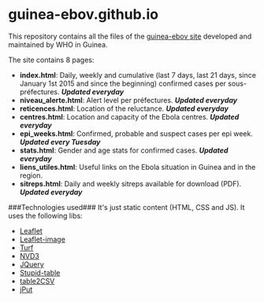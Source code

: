 # guinea-ebov.github.io

This repository contains all the files of the [guinea-ebov site](http://guinea-ebov.github.io/) developed and maintained by WHO in Guinea.

The site contains 8 pages:
* **index.html**: Daily, weekly and cumulative (last 7 days, last 21 days,  since January 1st 2015 and since the beginning) confirmed cases per sous-préfectures. ***Updated everyday***
* **niveau_alerte.html**: Alert level per préfectures. ***Updated everyday***
* **reticences.html**: Location of the reluctance. ***Updated everyday***
* **centres.html**: Location and capacity of the Ebola centres. ***Updated everyday***
* **epi_weeks.html**: Confirmed, probable and suspect cases per epi week. ***Updated every Tuesday***
* **stats.html**: Gender and age stats for confirmed cases. ***Updated everyday***
* **liens_utiles.html**: Useful links on the Ebola situation in Guinea and in the region.
* **sitreps.html**: Daily and weekly sitreps available for download (PDF). ***Updated everyday***

###Technologies used###
It's just static content (HTML, CSS and JS).
It uses the following libs:
* [Leaflet](http://leafletjs.com/)
* [Leaflet-image](https://github.com/mapbox/leaflet-image)
* [Turf](http://turfjs.org/)
* [NVD3](http://nvd3.org/)
* [JQuery](http://jquery.com/)
* [Stupid-table](https://joequery.github.io/Stupid-Table-Plugin/)
* [table2CSV](https://github.com/rubo77/table2CSV)
* [jPut](https://github.com/shabeer-ali-m/jPut)